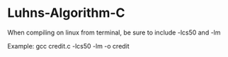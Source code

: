 # Luhns-Algorithm-C
When compiling on linux from terminal, be sure to include -lcs50 and -lm

Example:
	gcc credit.c -lcs50 -lm -o credit
